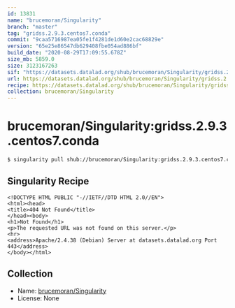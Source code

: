 ```yaml
---
id: 13831
name: "brucemoran/Singularity"
branch: "master"
tag: "gridss.2.9.3.centos7.conda"
commit: "9caa5716987ea05fe1f4281de1d60e2cac68829e"
version: "65e25e86547db629408fbe054ad886bf"
build_date: "2020-08-29T17:09:55.678Z"
size_mb: 5859.0
size: 3123167263
sif: "https://datasets.datalad.org/shub/brucemoran/Singularity/gridss.2.9.3.centos7.conda/2020-08-29-9caa5716-65e25e86/65e25e86547db629408fbe054ad886bf.sif"
url: https://datasets.datalad.org/shub/brucemoran/Singularity/gridss.2.9.3.centos7.conda/2020-08-29-9caa5716-65e25e86/
recipe: https://datasets.datalad.org/shub/brucemoran/Singularity/gridss.2.9.3.centos7.conda/2020-08-29-9caa5716-65e25e86/Singularity
collection: brucemoran/Singularity
---
```


# brucemoran/Singularity:gridss.2.9.3.centos7.conda

```bash
$ singularity pull shub://brucemoran/Singularity:gridss.2.9.3.centos7.conda
```

## Singularity Recipe

```singularity
<!DOCTYPE HTML PUBLIC "-//IETF//DTD HTML 2.0//EN">
<html><head>
<title>404 Not Found</title>
</head><body>
<h1>Not Found</h1>
<p>The requested URL was not found on this server.</p>
<hr>
<address>Apache/2.4.38 (Debian) Server at datasets.datalad.org Port 443</address>
</body></html>
```

## Collection

 - Name: [brucemoran/Singularity](https://github.com/brucemoran/Singularity)
 - License: None

